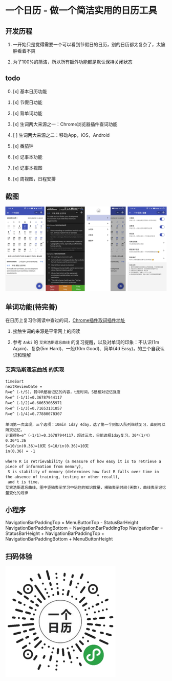# 一个日历 - 做一个简洁实用的日历工具

## 开发历程

1. 一开始只是觉得需要一个可以看到节假日的日历，别的日历都太复杂了，太臃肿看着不爽

2. 为了100%的简洁，所以所有额外功能都是默认保持关闭状态

## todo

0. [x] 基本日历功能

0. [x] 节假日功能

0. [x] 背单词功能

0. [x] 生词两大来源之一：Chrome浏览器插件查词功能

0. [ ] 生词两大来源之二：移动App，iOS，Android

0. [x] 番茄钟

0. [x] 记事本功能

0. [x] 记事本视图

0. [x] 周视图，日程安排

## 截图

![微信小程序](./doc/screenshot.png)

## 单词功能(待完善)

在日历上复习你阅读中查过的词，[Chrome插件取词插件地址](https://chrome.google.com/webstore/detail/pdmhnijfmbifakadpggckbmjgdclaaio)

1. 接触生词的来源是平常网上的阅读

2. 参考 `Anki` 的 `艾宾浩斯遗忘曲线` 的复习提醒，以及对单词的印象：不认识(1m Again)、复杂(5m Hard)、一般(10m Good)、简单(4d Easy)，的三个自我认识和理解

### 艾宾浩斯遗忘曲线 的实现
```
timeSort
nextReviewDate = 
R=e^（-t/S)，其中R是被记忆的内容，t是时间，S是相对记忆强度
R=e^（-1/1)=0.36787944117
R=e^（-1/2)=0.60653065971
R=e^（-1/3)=0.71653131057
R=e^（-1/4)=0.77880078307

单词第一次出现，三个选项：10min 1day 4day，选了第一个则加入队列继续复习，直到可以隔天记忆，
计算得R=e^（-1/1)=0.36787944117，超过三次，只能选择1day复习，30*(1/4)
0.36*1.36 
S=10/in(0.36)=10天 S=10/in(0.36)=10天
in(0.36) = -1

where R is retrievability (a measure of how easy it is to retrieve a piece of information from memory),
 S is stability of memory (determines how fast R falls over time in the absence of training, testing or other recall),
 and t is time.
艾宾浩斯遗忘曲线，图中竖轴表示学习中记住的知识数量，横轴表示时间(天数)，曲线表示记忆量变化的规律
```

## 小程序

NavigationBarPaddingTop = MenuButtonTop - StatusBarHeight
NavigationBarPaddingBottom = NavigationBarPaddingTop
NavigationBar = StatusBarHeight + NavigationBarPaddingTop + NavigationBarPaddingBottom + MenuButtonHeight

## 扫码体验

![微信小程序](./doc/gh_08eeaa873774_344.jpg)
